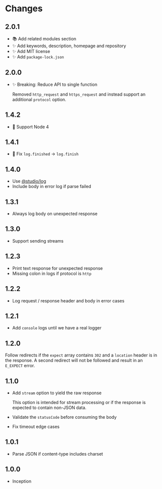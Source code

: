 # Changes

## 2.0.1

- 📚 Add related modules section
- ✨ Add keywords, description, homepage and repository
- ✨ Add MIT license
- ✨ Add `package-lock.json`

## 2.0.0

- ✨ Breaking: Reduce API to single function

  Removed `http_request` and `https_request` and instead support an additional
  `protocol` option.

## 1.4.2

- 🙈 Support Node 4

## 1.4.1

- 🐛 Fix `log.finished` -> `log.finish`

## 1.4.0

- Use [@studio/log](https://github.com/javascript-studio/studio-log)
- Include body in error log if parse failed

## 1.3.1

- Always log body on unexpected response

## 1.3.0

- Support sending streams

## 1.2.3

- Print text response for unexpected response
- Missing colon in logs if protocol is `http`

## 1.2.2

- Log request / response header and body in error cases

## 1.2.1

- Add `console` logs until we have a real logger

## 1.2.0

Follow redirects if the `expect` array contains `302` and a `location` header
is in the response. A second redirect will not be followed and result in an
`E_EXPECT` error.

## 1.1.0

- Add `stream` option to yield the raw response

  This option is intended for stream processing or if the response is expected
  to contain non-JSON data.

- Validate the `statusCode` before consuming the body
- Fix timeout edge cases

## 1.0.1

- Parse JSON if content-type includes charset

## 1.0.0

- Inception
